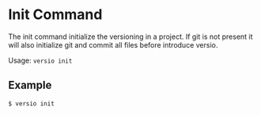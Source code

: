 
# Init Command

The init command initialize the versioning in a project.
If git is not present it will also initialize git and commit all files before introduce versio.

Usage: `versio init`

## Example

```
$ versio init
```
